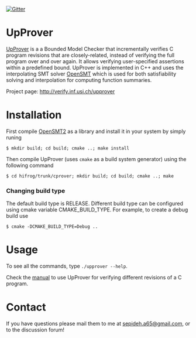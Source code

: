 

[![Gitter](https://badges.gitter.im/usi-verification-and-security/upprover.svg)](https://gitter.im/usi-verification-and-security/upprover?utm_source=badge&utm_medium=badge&utm_campaign=pr-badge&utm_content=badge)

UpProver
=====
[UpProver](http://verify.inf.usi.ch/upprover) is a a Bounded Model Checker that incrementally verifies C program revisions that are closely-related, instead of verifying the full program over and over again. It allows verifying user-specified assertions within a predefined bound. UpProver is implemented in C++ and uses the interpolating SMT solver [OpenSMT](https://github.com/usi-verification-and-security/opensmt.git) which is used for both satisfiability solving and interpolation for computing function summaries.



Project page: http://verify.inf.usi.ch/upprover


Installation
=====

First compile [OpenSMT2](https://github.com/usi-verification-and-security/opensmt.git) as a library and 
install it in your system by simply runing
```
$ mkdir build; cd build; cmake ..; make install
```

Then compile UpProver (uses `cmake` as a build system generator) using the following command
```
$ cd hifrog/trunk/cprover; mkdir build; cd build; cmake ..; make
```

### Changing build type
The default build type is RELEASE. Different build type can be configured using cmake variable CMAKE_BUILD_TYPE. For example, to create a debug build use
```
$ cmake -DCMAKE_BUILD_TYPE=Debug ..
```

Usage
=====
To see all the commands, type `./upprover --help`.

Check the [manual](http://verify.inf.usi.ch/upprover/usage) to use UpProver for verifying different revisions of a C program.


Contact
=====
If you have questions please mail them to me at
sepideh.a65@gmail.com, or to the discussion forum!
